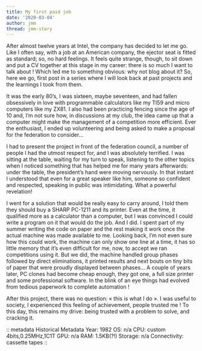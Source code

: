 ```yaml
---
title: My first paid job
date: '2020-03-04'
author: jmm
thread: jmm-story
---
```


After almost twelve years at Intel, the company has decided to let me go. Like I often say, with a job at an American company, the ejector seat is fitted as standard; so, no hard feelings. It feels quite strange, though, to sit down and put a CV together at this stage in my career: there is so much I want to talk about ! Which led me to something obvious: why not blog about it? So, here we go, first post in a series where I will look back at past projects and the learnings I took from them.

It was the early 80’s, I was sixteen, maybe seventeen, and had fallen obsessively in love with programmable calculators like my TI59 and micro computers like my ZX81. I also had been practicing fencing since the age of 10 and, I’m not sure how, in discussions at my club, the idea came up that a computer might make the management of a competition more efficient. Ever the enthusiast, I ended up volunteering and being asked to make a proposal for the federation to consider…

I had to present the project in front of the federation council, a number of people I had the utmost respect for, and I was absolutely terrified. I was sitting at the table, waiting for my turn to speak, listening to the other topics when I noticed something that has helped me for many years afterwards: under the table, the president’s hand were moving nervously. In that instant I understood that even for a great speaker like him, someone so confident and respected, speaking in public was intimidating. What a powerful revelation!

I went for a solution that would be really easy to carry around, I told them they should buy a SHARP PC-1211 and its printer. Even at the time, it qualified more as a calculator than a computer, but I was convinced I could write a program on it that would do the job. And I did. I spent part of my summer writing the code on paper and the rest making it work once the actual machine was made available to me. Looking back, I’m not even sure how this could work, the machine can only show one line at a time, it has so little memory that it’s even difficult for me, now, to accept we ran competitions using it. But we did, the machine handled group phases followed by direct eliminations, it printed results and next bouts on tiny bits of paper that were proudly displayed between phases… A couple of years later, PC clones had become cheap enough, they got one, a full size printer and some professional software. In the blink of an eye things had evolved from tedious paperwork to complete automation !

After this project, there was no question: « this is what I do ». I was useful to society, I experienced this feeling of achievement, people trusted me ! To this day, this remains my drive: being trusted with a problem to solve, and cracking it.

:: metadata
Historical Metadata
Year: 1982
OS: n/a
CPU: custom 4bits,0.25MHz,1C1T
GPU: n/a
RAM: 1.5KB(?!) Storage: n/a
Connectivity: cassette tapes
::

